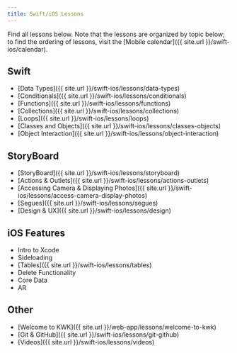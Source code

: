```yaml
---
title: Swift/iOS Lessons
---
```


Find all lessons below. Note that the lessons are organized by topic below; to find the ordering of lessons, visit the [Mobile calendar]({{ site.url }}/swift-ios/calendar).

## Swift

- [Data Types]({{ site.url }}/swift-ios/lessons/data-types)
- [Conditionals]({{ site.url }}/swift-ios/lessons/conditionals)
- [Functions]({{ site.url }}/swift-ios/lessons/functions)
- [Collections]({{ site.url }}/swift-ios/lessons/collections)
- [Loops]({{ site.url }}/swift-ios/lessons/loops)
- [Classes and Objects]({{ site.url }}/swift-ios/lessons/classes-objects)
- [Object Interaction]({{ site.url }}/swift-ios/lessons/object-interaction)

## StoryBoard

- [StoryBoard]({{ site.url }}/swift-ios/lessons/storyboard)
- [Actions & Outlets]({{ site.url }}/swift-ios/lessons/actions-outlets)
- [Accessing Camera & Displaying Photos]({{ site.url }}/swift-ios/lessons/access-camera-display-photos)
- [Segues]({{ site.url }}/swift-ios/lessons/segues)
- [Design & UX]({{ site.url }}/swift-ios/lessons/design)

## iOS Features

- Intro to Xcode
- Sideloading
- [Tables]({{ site.url }}/swift-ios/lessons/tables)
- Delete Functionality
- Core Data
- AR

## Other

- [Welcome to KWK]({{ site.url }}/web-app/lessons/welcome-to-kwk)
- [Git & GitHub]({{ site.url }}/swift-ios/lessons/git-github)
- [Videos]({{ site.url }}/swift-ios/lessons/videos)
